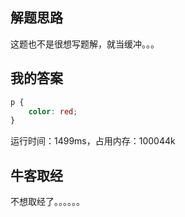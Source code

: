 ## 解题思路

这题也不是很想写题解，就当缓冲。。。

## 我的答案

```css
p {
    color: red;
}
```
运行时间：1499ms，占用内存：100044k

## 牛客取经

不想取经了。。。。。。